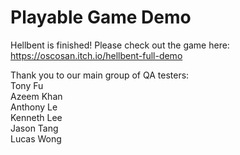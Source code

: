 # Playable Game Demo
 
Hellbent is finished! Please check out the game here: https://oscosan.itch.io/hellbent-full-demo

Thank you to our main group of QA testers:<br />
Tony Fu<br />
Azeem Khan<br />
Anthony Le<br />
Kenneth Lee<br />
Jason Tang<br />
Lucas Wong

